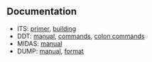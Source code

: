 ## Documentation

- ITS: [primer](_info_/its.primer), [building](kshack/build.doc)
- DDT: [manual](info/ddt.33), [commands](_info_/ddtord.1462),
  [colon commands](_info_/ddt.:cmnds)
- MIDAS: [manual](info/midas.25)
- DUMP: [manual](_info_/dump.info), [format](sysdoc/dump.format)
